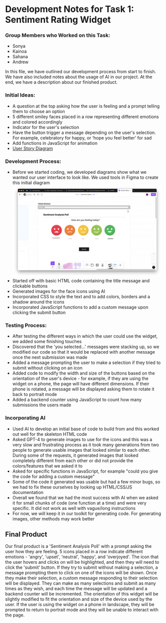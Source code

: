 # Development Notes for Task 1: Sentiment Rating Widget

### Group Members who Worked on this Task:
- Sonya
- Kainoa
- Sahana
- Andrew

In this file, we have outlined our development process from start to finish. We have also included notes about the usage of AI in our project. At the end, we have a description about our finished product. 

### Initial Ideas:
- A question at the top asking how the user is feeling and a prompt telling them to choose an option
- 5 different smiley faces placed in a row representing different emotions and colored accordingly
- Indicator for the user's selection
- Have the button trigger a message depending on the user's selection. For example, celebratory for happy, or ‘hope you feel better’ for sad
- Add functions in JavaScript for animation
- [User Story Diagram](./UserStoryMappingFramework.jpg)

### Development Process:
- Before we started coding, we developed diagrams show what we wanted our user interface to look like. We used tools in Figma to create this initial diagram
  ![image](./Figma.png)
- Started off with basic HTML code containing the title message and clickable buttons
- Generated images for the face icons using AI
- Incorporated CSS to style the text and to add colors, borders and a shadow around the icons
- Incorporated JavaScript functions to add a custom message upon clicking the submit button

### Testing Process:
-  After testing the different ways in which the user could use the widget, we added some finishing touches
-  Discovered that the 'you selected...' messages were stacking up, so we modified our code so that it would be replaced with another message once the next submission was made
-  Added a message prompting the user to make a selection if they tried to submit without clicking on an icon
-  Added code to modify the width and size of the buttons based on the orientation of the user's device - for example, if they are using the widget on a phone, the page will have different dimensions. If their phone is rotated, a message will be displayed asking them to rotate it back to portrait mode
-  Added a backend counter using JavaScript to count how many submissions the users made

### Incorporating AI
- Used AI to develop an initial base of code to build from and this worked out well for the skeleton HTML code
- Asked GPT-4 to generate images to use for the icons and this was a very slow and frustrating process as it took many generations from two people to generate usable images that looked similar to each other. During some of the requests, it generated images that looked completely different from each other or did not provide the colors/features that we asked it to
- Asked for specific functions in JavaScript, for example "could you give the code for adding a custom message"
- Some of the code it generated was usable but had a few minor bugs, so we had to fix these ourselves by looking up HTML/CSS/JS documentation
- Overall we found that we had the most success with AI when we asked it for small chunks of code (one function at a time) and were very specific. It did not work as well with vague/long instructions
- For now, we will keep it in our toolkit for generating code. For generating images, other methods may work better

## Final Product

Our final product is a 'Sentiment Analysis Poll' with a prompt asking the user how they are feeling. 5 icons placed in a row indicate different emotions - 'angry', 'upset', 'neutral', 'happy', and 'overjoyed'. The icon that the user hovers and clicks on will be highlighted, and then they will need to click the 'submit' button. If they try to submit without making a selection, a message prompting them to click on one of the icons will be shown. Once they make their selection, a custom message responding to their selection will be displayed. They can make as many selections and submit as many times as they wish, and each time the message will be updated and a backend counter will be incremented. The orientation of this widget will be slightly modified to fit the orientation and size of the device used by the user. If the user is using the widget on a phone in landscape, they will be prompted to return to portrait mode and they will be unable to interact with the page.
